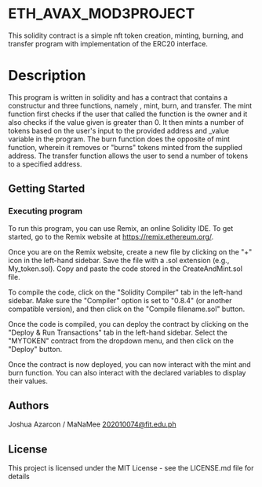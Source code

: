 # ETH_AVAX_MOD3PROJECT

This solidity contract is a simple nft token creation, minting, burning, and transfer program with implementation of the ERC20 interface.

# Description

This program is written in solidity and has a contract that contains a constructur and three functions, namely , mint, burn, and transfer. The mint function first checks if the user that called the function is the owner and it also checks if the value given is greater than 0. It then mints a number of tokens based on the user's input to the provided address and _value variable in the program. The burn function does the opposite of mint function, wherein it removes or "burns" tokens minted from the supplied address. The transfer function allows the user to send a number of tokens to a specified address. 

## Getting Started

### Executing program

To run this program, you can use Remix, an online Solidity IDE. To get started, go to the Remix website at https://remix.ethereum.org/.

Once you are on the Remix website, create a new file by clicking on the "+" icon in the left-hand sidebar. Save the file with a .sol extension (e.g., My_token.sol). Copy and paste the code stored in the CreateAndMint.sol file.

To compile the code, click on the "Solidity Compiler" tab in the left-hand sidebar. Make sure the "Compiler" option is set to "0.8.4" (or another compatible version), and then click on the "Compile filename.sol" button.

Once the code is compiled, you can deploy the contract by clicking on the "Deploy & Run Transactions" tab in the left-hand sidebar. Select the "MYTOKEN" contract from the dropdown menu, and then click on the "Deploy" button.

Once the contract is now deployed, you can now interact with the mint and burn function. You can also interact with the declared variables to display their values. 

## Authors

Joshua Azarcon / MaNaMee
202010074@fit.edu.ph


## License

This project is licensed under the MIT License - see the LICENSE.md file for details
